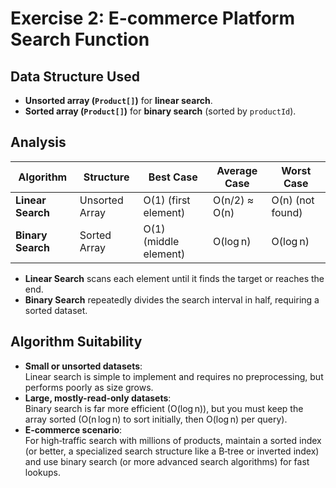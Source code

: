 # Exercise 2: E-commerce Platform Search Function

## Data Structure Used

- **Unsorted array (`Product[]`)** for **linear search**.
- **Sorted array (`Product[]`)** for **binary search** (sorted by `productId`).

## Analysis

| Algorithm       | Structure       | Best Case   | Average Case    | Worst Case      |
|-----------------|-----------------|-------------|-----------------|-----------------|
| **Linear Search** | Unsorted Array  | O(1) (first element) | O(n/2) ≈ O(n)   | O(n) (not found) |
| **Binary Search** | Sorted Array    | O(1) (middle element) | O(log n)       | O(log n)        |

- **Linear Search** scans each element until it finds the target or reaches the end.
- **Binary Search** repeatedly divides the search interval in half, requiring a sorted dataset.

## Algorithm Suitability

- **Small or unsorted datasets**:  
  Linear search is simple to implement and requires no preprocessing, but performs poorly as size grows.
- **Large, mostly-read-only datasets**:  
  Binary search is far more efficient (O(log n)), but you must keep the array sorted (O(n log n) to sort initially, then O(log n) per query).
- **E‑commerce scenario**:  
  For high‑traffic search with millions of products, maintain a sorted index (or better, a specialized search structure like a B‑tree or inverted index) and use binary search (or more advanced search algorithms) for fast lookups.  
